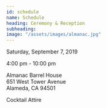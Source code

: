```yaml
---
id: schedule
name: Schedule
heading: Ceremony & Reception
subheading:
image: "/assets/images/almanac.jpg"
---
```

Saturday, September 7, 2019

4:00 pm - 10:00 pm

Almanac Barrel House  
651 West Tower Avenue  
Alameda, CA 94501  

Cocktail Attire
